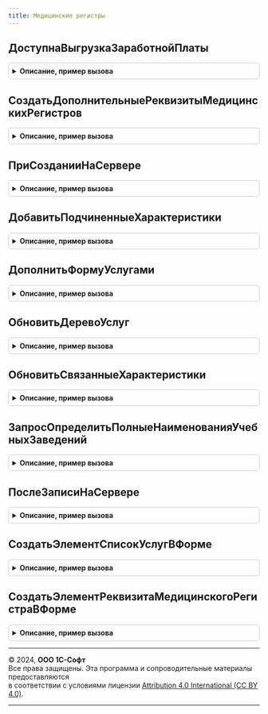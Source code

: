 ```yaml
---
title: Медицинские регистры
---
```



## ДоступнаВыгрузкаЗаработнойПлаты
<details style="margin: 1em 0; padding: 0.5em; border: 1px solid #ccc; border-radius: 6px;">

<summary style="font-weight: bold; cursor: pointer;">Описание, пример вызова</summary>

```bsl

Функция ДоступнаВыгрузкаЗаработнойПлаты() Экспорт
```

Пример вызова
```bsl
Результат = МедицинскиеРегистры.ДоступнаВыгрузкаЗаработнойПлаты() 
```
</details>

## СоздатьДополнительныеРеквизитыМедицинскихРегистров
<details style="margin: 1em 0; padding: 0.5em; border: 1px solid #ccc; border-radius: 6px;">

<summary style="font-weight: bold; cursor: pointer;">Описание, пример вызова</summary>

```bsl

Процедура СоздатьДополнительныеРеквизитыМедицинскихРегистров(Форма, ПодчиненныеКлассификаторыМедрегистров, Префикс="") Экспорт
```

Пример вызова
```bsl
МедицинскиеРегистры.СоздатьДополнительныеРеквизитыМедицинскихРегистров(Форма, ПодчиненныеКлассификаторыМедрегистров, Префикс);
```
</details>

## ПриСозданииНаСервере
<details style="margin: 1em 0; padding: 0.5em; border: 1px solid #ccc; border-radius: 6px;">

<summary style="font-weight: bold; cursor: pointer;">Описание, пример вызова</summary>

```bsl

Процедура ПриСозданииНаСервере(Форма, ИмяГруппыРеквизитовМедицинскихРегистров = "РеквизитыМедицинскихРегистров") Экспорт
```

Пример вызова
```bsl
МедицинскиеРегистры.ПриСозданииНаСервере(Форма, ИмяГруппыРеквизитовМедицинскихРегистров);
```
</details>

## ДобавитьПодчиненныеХарактеристики
<details style="margin: 1em 0; padding: 0.5em; border: 1px solid #ccc; border-radius: 6px;">

<summary style="font-weight: bold; cursor: pointer;">Описание, пример вызова</summary>

```bsl

Процедура ДобавитьПодчиненныеХарактеристики(Форма, ИмяРеквизитаВладельца, ЗаданныеКласссификаторы, ИмяГруппыРеквизитовМедицинскихРегистров = "РеквизитыМедицинскихРегистров") Экспорт
```

Пример вызова
```bsl
МедицинскиеРегистры.ДобавитьПодчиненныеХарактеристики(Форма, ИмяРеквизитаВладельца, ЗаданныеКласссификаторы, ИмяГруппыРеквизитовМедицинскихРегистров);
```
</details>

## ДополнитьФормуУслугами
<details style="margin: 1em 0; padding: 0.5em; border: 1px solid #ccc; border-radius: 6px;">

<summary style="font-weight: bold; cursor: pointer;">Описание, пример вызова</summary>

```bsl

Процедура ДополнитьФормуУслугами(Форма, ВладелецУслуг, ИмяГруппыРеквизитовМедицинскихРегистров = "РеквизитыМедицинскихРегистров", ЗаголовокДерева = "") Экспорт
```

Пример вызова
```bsl
МедицинскиеРегистры.ДополнитьФормуУслугами(Форма, ВладелецУслуг, ИмяГруппыРеквизитовМедицинскихРегистров, ЗаголовокДерева);
```
</details>

## ОбновитьДеревоУслуг
<details style="margin: 1em 0; padding: 0.5em; border: 1px solid #ccc; border-radius: 6px;">

<summary style="font-weight: bold; cursor: pointer;">Описание, пример вызова</summary>

```bsl

Процедура ОбновитьДеревоУслуг(Форма, ВладелецУслуг) Экспорт
```

Пример вызова
```bsl
МедицинскиеРегистры.ОбновитьДеревоУслуг(Форма, ВладелецУслуг) 
```
</details>

## ОбновитьСвязанныеХарактеристики
<details style="margin: 1em 0; padding: 0.5em; border: 1px solid #ccc; border-radius: 6px;">

<summary style="font-weight: bold; cursor: pointer;">Описание, пример вызова</summary>

```bsl

Процедура ОбновитьСвязанныеХарактеристики(Форма, Должность, ИмяХарактеристики) Экспорт
```

Пример вызова
```bsl
МедицинскиеРегистры.ОбновитьСвязанныеХарактеристики(Форма, Должность, ИмяХарактеристики) 
```
</details>

## ЗапросОпределитьПолныеНаименованияУчебныхЗаведений
<details style="margin: 1em 0; padding: 0.5em; border: 1px solid #ccc; border-radius: 6px;">

<summary style="font-weight: bold; cursor: pointer;">Описание, пример вызова</summary>

```bsl

Функция ЗапросОпределитьПолныеНаименованияУчебныхЗаведений(ПараметрыОбновления = Неопределено) Экспорт
```

Пример вызова
```bsl
Результат = МедицинскиеРегистры.ЗапросОпределитьПолныеНаименованияУчебныхЗаведений(ПараметрыОбновления);
```
</details>

## ПослеЗаписиНаСервере
<details style="margin: 1em 0; padding: 0.5em; border: 1px solid #ccc; border-radius: 6px;">

<summary style="font-weight: bold; cursor: pointer;">Описание, пример вызова</summary>

```bsl

Процедура ПослеЗаписиНаСервере(Форма) Экспорт
```

Пример вызова
```bsl
МедицинскиеРегистры.ПослеЗаписиНаСервере(Форма) 
```
</details>

## СоздатьЭлементСписокУслугВФорме
<details style="margin: 1em 0; padding: 0.5em; border: 1px solid #ccc; border-radius: 6px;">

<summary style="font-weight: bold; cursor: pointer;">Описание, пример вызова</summary>

```bsl

Процедура СоздатьЭлементСписокУслугВФорме(Форма,ИмяРеквизита,ЭлементГруппа,ОтображатьЗаголовок=Ложь) Экспорт
```

Пример вызова
```bsl
МедицинскиеРегистры.СоздатьЭлементСписокУслугВФорме(Форма, ИмяРеквизита, ЭлементГруппа, ОтображатьЗаголовок);
```
</details>

## СоздатьЭлементРеквизитаМедицинскогоРегистраВФорме
<details style="margin: 1em 0; padding: 0.5em; border: 1px solid #ccc; border-radius: 6px;">

<summary style="font-weight: bold; cursor: pointer;">Описание, пример вызова</summary>

```bsl

Процедура СоздатьЭлементРеквизитаМедицинскогоРегистраВФорме(Форма, ОписаниеРеквизита, ЭлементГруппа, ТолькоПросмотр = Ложь) Экспорт
```

Пример вызова
```bsl
МедицинскиеРегистры.СоздатьЭлементРеквизитаМедицинскогоРегистраВФорме(Форма, ОписаниеРеквизита, ЭлементГруппа, ТолькоПросмотр);
```
</details>

---

© 2024, **ООО 1С-Софт**  
Все права защищены. Эта программа и сопроводительные материалы предоставляются  
в соответствии с условиями лицензии [Attribution 4.0 International (CC BY 4.0)](https://creativecommons.org/licenses/by/4.0/legalcode).

---
